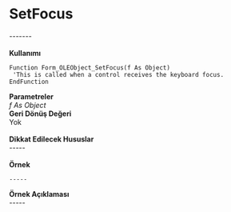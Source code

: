 # SetFocus

\-------\
\
**Kullanımı**

```
Function Form_OLEObject_SetFocus(f As Object)
 'This is called when a control receives the keyboard focus.
EndFunction
```

**Parametreler**\
_f As Object_\
**Geri Dönüş Değeri**\
Yok\
\
**Dikkat Edilecek Hususlar**\
\-----\
\
**Örnek**

```
-----
```

**Örnek Açıklaması**\
\-----
